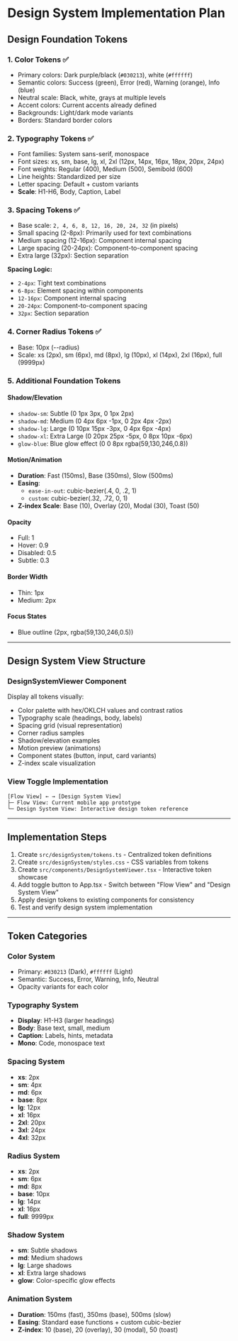 # Design System Implementation Plan

## Design Foundation Tokens

### **1. Color Tokens** ✅
- Primary colors: Dark purple/black (`#030213`), white (`#ffffff`)
- Semantic colors: Success (green), Error (red), Warning (orange), Info (blue)
- Neutral scale: Black, white, grays at multiple levels
- Accent colors: Current accents already defined
- Backgrounds: Light/dark mode variants
- Borders: Standard border colors

### **2. Typography Tokens** ✅
- Font families: System sans-serif, monospace
- Font sizes: xs, sm, base, lg, xl, 2xl (12px, 14px, 16px, 18px, 20px, 24px)
- Font weights: Regular (400), Medium (500), Semibold (600)
- Line heights: Standardized per size
- Letter spacing: Default + custom variants
- **Scale**: H1-H6, Body, Caption, Label

### **3. Spacing Tokens** ✅
- Base scale: `2, 4, 6, 8, 12, 16, 20, 24, 32` (in pixels)
- Small spacing (2-8px): Primarily used for text combinations
- Medium spacing (12-16px): Component internal spacing
- Large spacing (20-24px): Component-to-component spacing
- Extra large (32px): Section separation

**Spacing Logic:**
- `2-4px`: Tight text combinations
- `6-8px`: Element spacing within components
- `12-16px`: Component internal spacing
- `20-24px`: Component-to-component spacing
- `32px`: Section separation

### **4. Corner Radius Tokens** ✅
- Base: 10px (--radius)
- Scale: xs (2px), sm (6px), md (8px), lg (10px), xl (14px), 2xl (16px), full (9999px)

### **5. Additional Foundation Tokens**

#### Shadow/Elevation
- `shadow-sm`: Subtle (0 1px 3px, 0 1px 2px)
- `shadow-md`: Medium (0 4px 6px -1px, 0 2px 4px -2px)
- `shadow-lg`: Large (0 10px 15px -3px, 0 4px 6px -4px)
- `shadow-xl`: Extra Large (0 20px 25px -5px, 0 8px 10px -6px)
- `glow-blue`: Blue glow effect (0 0 8px rgba(59,130,246,0.8))

#### Motion/Animation
- **Duration**: Fast (150ms), Base (350ms), Slow (500ms)
- **Easing**:
  - `ease-in-out`: cubic-bezier(.4, 0, .2, 1)
  - `custom`: cubic-bezier(.32, .72, 0, 1)
- **Z-index Scale**: Base (10), Overlay (20), Modal (30), Toast (50)

#### Opacity
- Full: 1
- Hover: 0.9
- Disabled: 0.5
- Subtle: 0.3

#### Border Width
- Thin: 1px
- Medium: 2px

#### Focus States
- Blue outline (2px, rgba(59,130,246,0.5))

---

## Design System View Structure

### DesignSystemViewer Component
Display all tokens visually:
- Color palette with hex/OKLCH values and contrast ratios
- Typography scale (headings, body, labels)
- Spacing grid (visual representation)
- Corner radius samples
- Shadow/elevation examples
- Motion preview (animations)
- Component states (button, input, card variants)
- Z-index scale visualization

### View Toggle Implementation
```
[Flow View] ← → [Design System View]
├─ Flow View: Current mobile app prototype
└─ Design System View: Interactive design token reference
```

---

## Implementation Steps

1. Create `src/designSystem/tokens.ts` - Centralized token definitions
2. Create `src/designSystem/styles.css` - CSS variables from tokens
3. Create `src/components/DesignSystemViewer.tsx` - Interactive token showcase
4. Add toggle button to App.tsx - Switch between "Flow View" and "Design System View"
5. Apply design tokens to existing components for consistency
6. Test and verify design system implementation

---

## Token Categories

### Color System
- Primary: `#030213` (Dark), `#ffffff` (Light)
- Semantic: Success, Error, Warning, Info, Neutral
- Opacity variants for each color

### Typography System
- **Display**: H1-H3 (larger headings)
- **Body**: Base text, small, medium
- **Caption**: Labels, hints, metadata
- **Mono**: Code, monospace text

### Spacing System
- **xs**: 2px
- **sm**: 4px
- **md**: 6px
- **base**: 8px
- **lg**: 12px
- **xl**: 16px
- **2xl**: 20px
- **3xl**: 24px
- **4xl**: 32px

### Radius System
- **xs**: 2px
- **sm**: 6px
- **md**: 8px
- **base**: 10px
- **lg**: 14px
- **xl**: 16px
- **full**: 9999px

### Shadow System
- **sm**: Subtle shadows
- **md**: Medium shadows
- **lg**: Large shadows
- **xl**: Extra large shadows
- **glow**: Color-specific glow effects

### Animation System
- **Duration**: 150ms (fast), 350ms (base), 500ms (slow)
- **Easing**: Standard ease functions + custom cubic-bezier
- **Z-index**: 10 (base), 20 (overlay), 30 (modal), 50 (toast)

